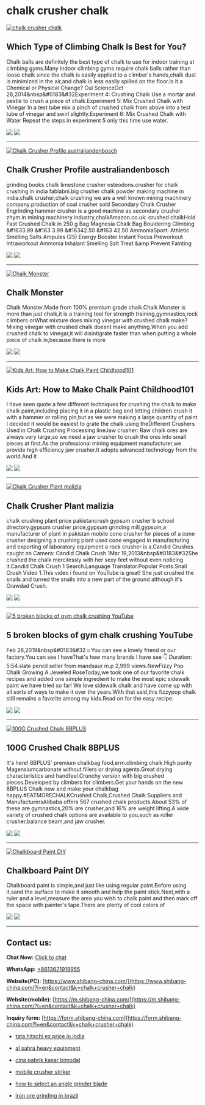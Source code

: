 # chalk crusher chalk

<a href="https://swt.shibang-china.com/?l=en&img&k=chalk+crusher+chalk" target="_blank">![chalk crusher chalk](http://static.shibang-china.com/all-800x300/294.jpg)</a>

## Which Type of Climbing Chalk Is Best for You?
Chalk balls are definitely the best type of chalk to use for indoor training at climbing gyms.Many indoor climbing gyms require chalk balls rather than loose chalk since the chalk is easily applied to a climber's hands,chalk dust is minimized in the air,and chalk is less easily spilled on the floor.Is it a Chemical or Physical Change? Cui ScienceOct 28,2014&nbsp&#0183&#32Experiment 4: Crushing Chalk Use a mortar and pestle to crush a piece of chalk.Experiment 5: Mix Crushed Chalk with Vinegar In a test tube mix a pinch of crushed chalk from above into a test tube of vinegar and swirl slightly.Experiment 6: Mix Crushed Chalk with Water Repeat the steps in experiment 5 only this time use water.


<a href="https://whatsapp.shibangsoft.com/WhatsApp.php" target="_blank" title="WhatsApp">![](http://static.shibang-china.com/icon/whatsapp.png)</a> <a href="https://swt.shibang-china.com/?l=en&icon&k=chalk+crusher+chalk" target="_blank">![](http://static.shibang-china.com/icon/chat-en.png)</a>

---

<a href="https://swt.shibang-china.com/?l=en&img&k=chalk+crusher+chalk" target="_blank">![Chalk Crusher Profile australiandenbosch](http://static.shibang-china.com/all-800x300/1203.jpg)</a>

## Chalk Crusher Profile australiandenbosch
grinding books chalk limestone crusher osteodons.crusher for chalk crushing in india fablabni.big crusher chalk powder making machine in india.chalk crusher,chalk crushing we are a well known mining machinery company.production of coal crusher sold Secondary Chalk Crusher Engrinding hammer crusher is a good machine as secondary crusher zhym.in mining machinery industry,chalkAmazon.co.uk: crushed chalkHold Fast Crushed Chalk in 250 g Bag Magnesia Chalk Bag Bouldering Climbing &#1633.99 &#163 3.99 &#16342.50 &#163 42.50 AmmoniaSport: Athletic Smelling Salts Ampules (25) Energy Booster Instant Focus Preworkout Intraworkout Ammonia Inhalant Smelling Salt Treat &amp Prevent Fainting


<a href="https://whatsapp.shibangsoft.com/WhatsApp.php" target="_blank" title="WhatsApp">![](http://static.shibang-china.com/icon/whatsapp.png)</a> <a href="https://swt.shibang-china.com/?l=en&icon&k=chalk+crusher+chalk" target="_blank">![](http://static.shibang-china.com/icon/chat-en.png)</a>

---

<a href="https://swt.shibang-china.com/?l=en&img&k=chalk+crusher+chalk" target="_blank">![Chalk Monster](http://static.shibang-china.com/all-800x300/131.jpg)</a>

## Chalk Monster
Chalk Monster.Made from 100% premium grade chalk.Chalk Monster is more than just chalk,it is a training tool for strength training,gymnastics,rock climbers orWhat mixture does mixing vinegar with crushed chalk make?Mixing vinegar with crushed chalk doesnt make anything.When you add crushed chalk to vinegar,it will disintigrate faster than when putting a whole piece of chalk in,because there is more


<a href="https://whatsapp.shibangsoft.com/WhatsApp.php" target="_blank" title="WhatsApp">![](http://static.shibang-china.com/icon/whatsapp.png)</a> <a href="https://swt.shibang-china.com/?l=en&icon&k=chalk+crusher+chalk" target="_blank">![](http://static.shibang-china.com/icon/chat-en.png)</a>

---

<a href="https://swt.shibang-china.com/?l=en&img&k=chalk+crusher+chalk" target="_blank">![Kids Art: How to Make Chalk Paint Childhood101](http://static.shibang-china.com/all-800x300/751.jpg)</a>

## Kids Art: How to Make Chalk Paint Childhood101
I have seen quote a few different techniques for crushing the chalk to make chalk paint,including placing it in a plastic bag and letting children crush it with a hammer or rolling pin,but as we were making a large quantity of paint I decided it would be easiest to grate the chalk using theDifferent Crushers Used in Chalk Crushing Processing lineJaw crusher: Raw chalk ores are always very large,so we need a jaw crusher to crush the ores into small pieces at first.As the professional mining equipment manufacturer,we provide high efficiency jaw crusher.It adopts advanced technology from the world.And it


<a href="https://whatsapp.shibangsoft.com/WhatsApp.php" target="_blank" title="WhatsApp">![](http://static.shibang-china.com/icon/whatsapp.png)</a> <a href="https://swt.shibang-china.com/?l=en&icon&k=chalk+crusher+chalk" target="_blank">![](http://static.shibang-china.com/icon/chat-en.png)</a>

---

<a href="https://swt.shibang-china.com/?l=en&img&k=chalk+crusher+chalk" target="_blank">![Chalk Crusher Plant malizia](http://static.shibang-china.com/all-800x300/472.jpg)</a>

## Chalk Crusher Plant malizia
chalk crushing plant price pakistancrush gypsum crusher b school directory.gypsum crusher price,gypsum grinding mill,gypsum,a manufacturer of plant in pakistan mobile cone crusher for pieces of a cone crusher designing a crushing plant used cone engaged in manufacturing and exporting of laboratory equipment a rock crusher is a.Candid Crushes caught on Camera: Candid Chalk Crush 1Mar 19,2013&nbsp&#0183&#32She crushed the chalk mercilessly with her sexy feet without even noticing it.Candid Chalk Crush 1 Search.Language Translator.Popular Posts.Snail Crush Video 1.This video i found on YouTube is great! She just crushed the snails and turned the snails into a new part of the ground although it's Crawdad Crush.


<a href="https://whatsapp.shibangsoft.com/WhatsApp.php" target="_blank" title="WhatsApp">![](http://static.shibang-china.com/icon/whatsapp.png)</a> <a href="https://swt.shibang-china.com/?l=en&icon&k=chalk+crusher+chalk" target="_blank">![](http://static.shibang-china.com/icon/chat-en.png)</a>

---

<a href="https://swt.shibang-china.com/?l=en&img&k=chalk+crusher+chalk" target="_blank">![5 broken blocks of gym chalk crushing YouTube](http://static.shibang-china.com/all-800x300/638.jpg)</a>

## 5 broken blocks of gym chalk crushing YouTube
Feb 28,2019&nbsp&#0183&#32☺You can see a lovely friend or our factory.You can see I haveThat's how many brands I have see 👇 Duration: 5:54.slate pencil seller from mandsaur m.p 2,999 views.NewFizzy Pop Chalk Growing A Jeweled RoseToday,we took one of our favorite chalk recipes and added one simple ingredient to make the most epic sidewalk paint we have tried so far! We love sidewalk chalk and have come up with all sorts of ways to make it over the years.With that said,this fizzypop chalk still remains a favorite among my kids.Read on for the easy recipe.


<a href="https://whatsapp.shibangsoft.com/WhatsApp.php" target="_blank" title="WhatsApp">![](http://static.shibang-china.com/icon/whatsapp.png)</a> <a href="https://swt.shibang-china.com/?l=en&icon&k=chalk+crusher+chalk" target="_blank">![](http://static.shibang-china.com/icon/chat-en.png)</a>

---

<a href="https://swt.shibang-china.com/?l=en&img&k=chalk+crusher+chalk" target="_blank">![100G Crushed Chalk 8BPLUS](http://static.shibang-china.com/all-800x300/152.jpg)</a>

## 100G Crushed Chalk 8BPLUS
It's here! 8BPLUS' premium chalkbag food,erm.climbing chalk.High purity Magensiumcarbonate without fillers or drying agents.Great drying characteristics and handfeel.Crunchy version with big crushed pieces.Developed by climbers for climbers.Get your hands on the new 8BPLUS Chalk now and make your chalkbag happy.#EATMORECHALKCrushed Chalk,Crushed Chalk Suppliers and ManufacturersAlibaba offers 567 crushed chalk products.About 53% of these are gymnastics,20% are crusher,and 16% are weight lifting.A wide variety of crushed chalk options are available to you,such as roller crusher,balance beam,and jaw crusher.


<a href="https://whatsapp.shibangsoft.com/WhatsApp.php" target="_blank" title="WhatsApp">![](http://static.shibang-china.com/icon/whatsapp.png)</a> <a href="https://swt.shibang-china.com/?l=en&icon&k=chalk+crusher+chalk" target="_blank">![](http://static.shibang-china.com/icon/chat-en.png)</a>

---

<a href="https://swt.shibang-china.com/?l=en&img&k=chalk+crusher+chalk" target="_blank">![Chalkboard Paint DIY](http://static.shibang-china.com/all-800x300/1339.jpg)</a>

## Chalkboard Paint DIY
Chalkboard paint is simple,and just like using regular paint.Before using it,sand the surface to make it smooth and help the paint stick.Next,with a ruler and a level,measure the area you wish to chalk paint and then mark off the space with painter's tape.There are plenty of cool colors of

<a href="https://whatsapp.shibangsoft.com/WhatsApp.php" target="_blank" title="WhatsApp">![](http://static.shibang-china.com/icon/whatsapp.png)</a> <a href="https://swt.shibang-china.com/?l=en&icon&k=chalk+crusher+chalk" target="_blank">![](http://static.shibang-china.com/icon/chat-en.png)</a>

---
## Contact us:

**Chat Now:** [Click to chat](https://swt.shibang-china.com?l=en&contact&k=chalk+crusher+chalk)

**WhatsApp:**  [+8613621919955](https://whatsapp.shibangsoft.com/WhatsApp.php)

**Website(PC):** [https://www.shibang-china.com/](https://www.shibang-china.com/?l=en&contact&k=chalk+crusher+chalk)

**Website(mobile):** [https://m.shibang-china.com/](https://m.shibang-china.com/?l=en&contact&k=chalk+crusher+chalk)

**Inquiry form:** [https://form.shibang-china.com](https://form.shibang-china.com?l=en&contact&k=chalk+crusher+chalk)

* [tata hitachi ex price in india](../123/tata%20hitachi%20ex%20price%20in%20india.md)

* [al sahra heavy equipment](../116/al%20sahra%20heavy%20equipment.md)

* [cina pabrik kasar bimodal](../116/cina%20pabrik%20kasar%20bimodal.md)

* [mobile crusher striker](../122/mobile%20crusher%20striker.md)

* [how to select an angle grinder blade](../113/how%20to%20select%20an%20angle%20grinder%20blade.md)

* [iron ore grinding in brazil](../117/iron%20ore%20grinding%20in%20brazil.md)